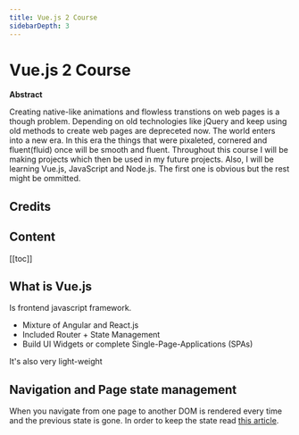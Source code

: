 ```yaml
---
title: Vue.js 2 Course
sidebarDepth: 3
---
```


# Vue.js 2 Course

**Abstract**

Creating native-like animations and flowless transtions on web pages is a though problem. Depending on old technologies like jQuery and keep using old methods to create web pages are depreceted now. The world enters into a new era. In this era the things that were pixaleted, cornered and fluent(fluid) once will be smooth and fluent. Throughout this course I will be making projects which then be used in my future projects. Also, I will be learning Vue.js, JavaScript and Node.js. The first one is obvious but the rest might be ommitted.  

## Credits

## Content

[[toc]]

## What is Vue.js

Is frontend javascript framework.

* Mixture of Angular and React.js
* Included Router + State Management
* Build UI Widgets or complete Single-Page-Applications (SPAs)

It's also very light-weight


## Navigation and Page state management

When you navigate from one page to another DOM is rendered every time and the previous state is gone. In order to keep the state read [this article](https://vuejsdevelopers.com/2017/04/16/vue-js-browser-button-ux/).
